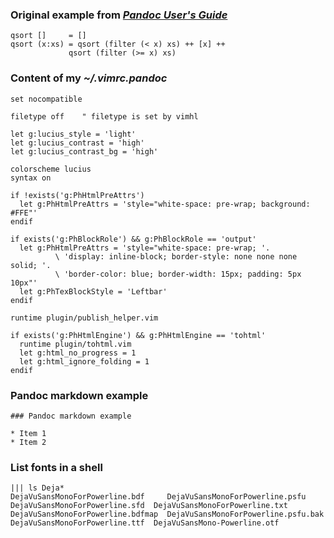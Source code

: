 ### Original example from [*Pandoc User's Guide*](http://johnmacfarlane.net/pandoc/README.html#fenced-code-blocks)

``` {#mycode .haskell .numberLines hl="vim" startFrom="99"}
qsort []     = []
qsort (x:xs) = qsort (filter (< x) xs) ++ [x] ++
             qsort (filter (>= x) xs)
```

### Content of my *~/.vimrc.pandoc*

``` {#vimrc_pandoc .vim .numberLines hl="vim" vars="PhTexBlockStyle=Mdframed"}
set nocompatible

filetype off    " filetype is set by vimhl

let g:lucius_style = 'light'
let g:lucius_contrast = 'high'
let g:lucius_contrast_bg = 'high'

colorscheme lucius
syntax on

if !exists('g:PhHtmlPreAttrs')
  let g:PhHtmlPreAttrs = 'style="white-space: pre-wrap; background: #FFE"'
endif

if exists('g:PhBlockRole') && g:PhBlockRole == 'output'
  let g:PhHtmlPreAttrs = 'style="white-space: pre-wrap; '.
          \ 'display: inline-block; border-style: none none none solid; '.
          \ 'border-color: blue; border-width: 15px; padding: 5px 10px"'
  let g:PhTexBlockStyle = 'Leftbar'
endif

runtime plugin/publish_helper.vim

if exists('g:PhHtmlEngine') && g:PhHtmlEngine == 'tohtml'
  runtime plugin/tohtml.vim
  let g:html_no_progress = 1
  let g:html_ignore_folding = 1
endif
```

### Pandoc markdown example

``` {.pandoc .numberLines hl="vim" vars="PhHtmlEngine=tohtml"}
### Pandoc markdown example

* Item 1
* Item 2
```

### List fonts in a shell

``` {.shelloutput hl="vim" vars="PhBlockRole=output,PhHtmlEngine=tohtml"}
||| ls Deja*
DejaVuSansMonoForPowerline.bdf     DejaVuSansMonoForPowerline.psfu      DejaVuSansMonoForPowerline.sfd  DejaVuSansMonoForPowerline.txt
DejaVuSansMonoForPowerline.bdfmap  DejaVuSansMonoForPowerline.psfu.bak  DejaVuSansMonoForPowerline.ttf  DejaVuSansMono-Powerline.otf
```

